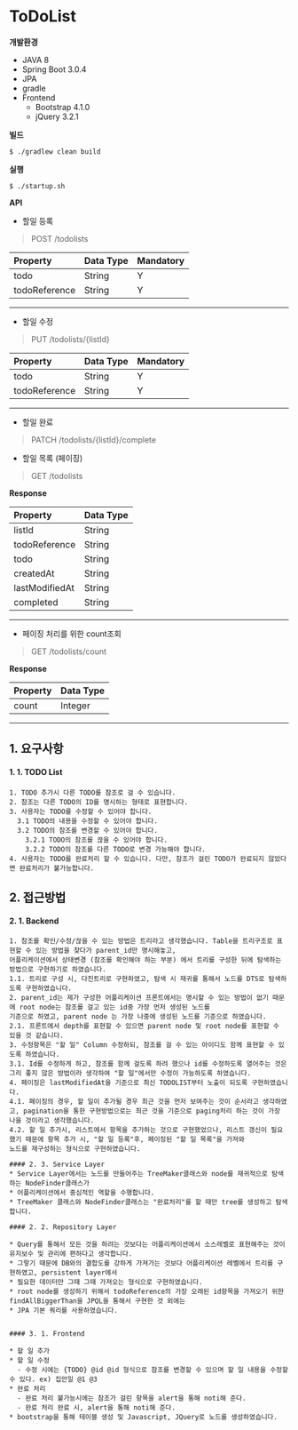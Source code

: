 # ToDoList

**개발환경**
  - JAVA 8
  - Spring Boot 3.0.4
  - JPA
  - gradle
- Frontend
    - Bootstrap 4.1.0
    - jQuery 3.2.1

**빌드**
```
$ ./gradlew clean build
```

**실행**
```
$ ./startup.sh
```

**API**
  * 할일 등록
  > POST /todolists
  
  | Property | Data Type | Mandatory |
  |:---------|:----------|:----------|
  | todo  | String    | Y  |
  | todoReference | String | Y |
  ----
  
  * 할일 수정
  > PUT /todolists/{listId}
  
  | Property | Data Type | Mandatory |
  |:---------|:----------|:----------|
  | todo  | String    | Y  |
  | todoReference | String | Y |
  ----
  
  * 할일 완료
  > PATCH /todolists/{listId}/complete

  
  * 할일 목록 (페이징)
  > GET /todolists
  
  **Response**
  
   | Property | Data Type | 
  |:---------|:----------|
  | listId  | String    | 
  | todoReference | String |
  | todo | String | 
  | createdAt | String | 
  | lastModifiedAt | String |
  | completed | String |
  ----
  
  * 페이징 처리를 위한 count조회
  > GET /todolists/count
  
  **Response**
  
  |Property|Data Type|
  |:-------|:---------|
  |count|Integer|
  ----


## 1. 요구사항
#### 1. 1. TODO List 
```
1. TODO 추가시 다른 TODO를 참조로 걸 수 있습니다.
2. 참조는 다른 TODO의 ID를 명시하는 형태로 표현합니다.
3. 사용자는 TODO를 수정할 수 있어야 합니다.
  3.1 TODO의 내용을 수정할 수 있어야 합니다.
  3.2 TODO의 참조를 변경할 수 있어야 합니다.
    3.2.1 TODO의 참조를 끊을 수 있어야 합니다.
    3.2.2 TODO의 참조를 다른 TODO로 변경 가능해야 합니다.    
4. 사용자는 TODO를 완료처리 할 수 있습니다. 다만, 참조가 걸린 TODO가 완료되지 않았다면 완료처리가 불가능합니다.
```
## 2. 접근방법
#### 2. 1. Backend
```
1. 참조를 확인/수정/끊을 수 있는 방법은 트리라고 생각했습니다. Table을 트리구조로 표현할 수 있는 방법을 찾다가 parent_id만 명시해놓고,
어플리케이션에서 상태변경 (참조를 확인해야 하는 부분) 에서 트리를 구성한 뒤에 탐색하는 방법으로 구현하기로 하였습니다.
1.1. 트리로 구성 시, 다진트리로 구현하였고, 탐색 시 재귀를 통해서 노드를 DTS로 탐색하도록 구현하였습니다.
2. parent_id는 제가 구성한 어플리케이션 프론트에서는 명시할 수 있는 방법이 없기 때문에 root node는 참조를 걸고 있는 id중 가장 먼저 생성된 노드를
기준으로 하였고, parent node 는 가장 나중에 생성된 노드를 기준으로 하였습니다.
2.1. 프론트에서 depth를 표현할 수 있으면 parent node 및 root node를 표현할 수 있을 것 같습니다.
3. 수정항목은 "할 일" Column 수정하되, 참조를 걸 수 있는 아이디도 함께 표현할 수 있도록 하였습니다.
3.1. Id를 수정하게 하고, 참조를 함께 걸도록 하려 했으나 id를 수정하도록 열어주는 것은 그리 좋지 않은 방법이라 생각하여 "할 일"에서만 수정이 가능하도록 하였습니다.
4. 페이징은 lastModifiedAt을 기준으로 최신 TODOLIST부터 노출이 되도록 구현하였습니다.
4.1. 페이징의 경우, 할 일이 추가될 경우 최근 것을 먼저 보여주는 것이 순서라고 생각하였고, pagination을 통한 구현방법으로는 최근 것을 기준으로 paging처리 하는 것이 가장 나을 것이라고 생각했습니다.
4.2. 할 일 추가시, 리스트에서 항목을 추가하는 것으로 구현했었으나, 리스트 갱신이 필요했기 때문에 항목 추가 시, "할 일 등록"후, 페이징된 "할 일 목록"을 가져와 
노드를 재구성하는 형식으로 구현하였습니다.

#### 2. 3. Service Layer
* Service Layer에서는 노드를 만들어주는 TreeMaker클래스와 node를 재귀적으로 탐색하는 NodeFinder클래스가 
* 어플리케이션에서 중심적인 역할을 수행합니다.
* TreeMaker 클래스와 NodeFinder클래스는 "완료처리"를 할 때만 tree를 생성하고 탐색합니다.

#### 2. 2. Repository Layer

* Query를 통해서 모든 것을 하려는 것보다는 어플리케이션에서 소스레벨로 표현해주는 것이 유지보수 및 관리에 편하다고 생각합니다.
* 그렇기 때문에 DB와의 결합도를 강하게 가져가는 것보다 어플리케이션 레벨에서 트리를 구현하였고, persistent layer에서 
* 필요한 데이터만 그때 그때 가져오는 형식으로 구현하였습니다.
* root node를 생성하기 위해서 todoReference의 가장 오래된 id항목을 가져오기 위한 findAllBiggerThan을 JPQL을 통해서 구현한 것 외에는
* JPA 기본 쿼리를 사용하였습니다.


#### 3. 1. Frontend

* 할 일 추가
* 할 일 수정 
  - 수정 시에는 {TODO} @id @id 형식으로 참조를 변경할 수 있으며 할 일 내용을 수정할 수 있다. ex) 집안일 @1 @3
* 완료 처리 
  - 완료 처리 불가능시에는 참조가 걸린 항목을 alert을 통해 noti해 준다.
  - 완료 처리 완료 시, alert을 통해 noti해 준다.
* bootstrap을 통해 테이블 생성 및 Javascript, JQuery로 노드를 생성하였습니다.
